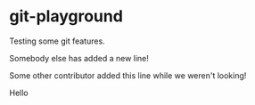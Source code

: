 # git-playground
Testing some git features.

Somebody else has added a new line!

Some other contributor added this line while we weren't looking!

Hello


